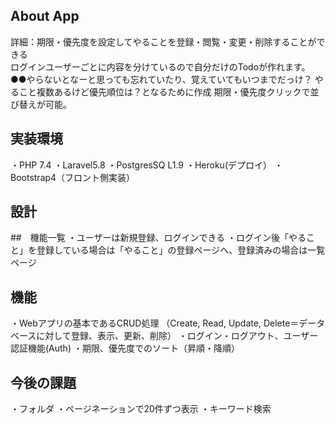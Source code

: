 ## About App
詳細：期限・優先度を設定してやることを登録・閲覧・変更・削除することができる  
ログインユーザーごとに内容を分けているので自分だけのTodoが作れます。
●●やらないとなーと思っても忘れていたり、覚えていてもいつまでだっけ？
やること複数あるけど優先順位は？となるために作成
期限・優先度クリックで並び替えが可能。

## 実装環境
・PHP 7.4
・Laravel5.8
・PostgresSQ L1.9
・Heroku(デプロイ）
・Bootstrap4（フロント側実装）

## 設計
##　機能一覧
・ユーザーは新規登録、ログインできる
・ログイン後「やること」を登録している場合は「やること」の登録ページへ、登録済みの場合は一覧ページ

## 機能
・Webアプリの基本であるCRUD処理
（Create, Read, Update, Delete＝データベースに対して登録、表示、更新、削除）
・ログイン・ログアウト、ユーザー認証機能(Auth)
・期限、優先度でのソート（昇順・降順）



## 今後の課題
・フォルダ
・ページネーションで20件ずつ表示
・キーワード検索
